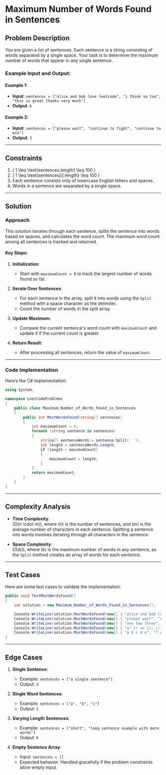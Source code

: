 # Maximum Number of Words Found in Sentences

## Problem Description
You are given a list of sentences. Each sentence is a string consisting of words separated by a single space. Your task is to determine the maximum number of words that appear in any single sentence.

### Example Input and Output:

#### Example 1:
- **Input**: `sentences = ["alice and bob love leetcode", "i think so too", "this is great thanks very much"]`
- **Output**: `6`

#### Example 2:
- **Input**: `sentences = ["please wait", "continue to fight", "continue to win"]`
- **Output**: `3`

---

## Constraints
1. \( 1 \leq \text{sentences.length} \leq 100 \)
2. \( 1 \leq \text{sentences[i].length} \leq 100 \)
3. Each sentence consists only of lowercase English letters and spaces.
4. Words in a sentence are separated by a single space.

---

## Solution

### Approach
This solution iterates through each sentence, splits the sentence into words based on spaces, and calculates the word count. The maximum word count among all sentences is tracked and returned.

#### Key Steps:
1. **Initialization**:
   - Start with `maximumCount = 0` to track the largest number of words found so far.

2. **Iterate Over Sentences**:
   - For each sentence in the array, split it into words using the `Split` method with a space character as the delimiter.
   - Count the number of words in the split array.

3. **Update Maximum**:
   - Compare the current sentence's word count with `maximumCount` and update it if the current count is greater.

4. **Return Result**:
   - After processing all sentences, return the value of `maximumCount`.

---

### Code Implementation
Here’s the C# implementation:

```csharp
using System;

namespace LeetCodeProblems
{
    public class Maximum_Number_of_Words_Found_in_Sentences
    {
        public int MostWordsFound(string[] sentences)
        {
            int maximumCount = 0;
            foreach (string sentence in sentences)
            {
                string[] sentenceWords = sentence.Split(' ');
                int length = sentenceWords.Length;
                if (length > maximumCount)
                {
                    maximumCount = length;
                }
            }
            return maximumCount;
        }
    }
}
```

---

## Complexity Analysis

- **Time Complexity**:  
  \(O(n \cdot m)\), where \(n\) is the number of sentences, and \(m\) is the average number of characters in each sentence. Splitting a sentence into words involves iterating through all characters in the sentence.

- **Space Complexity**:  
  \(O(k)\), where \(k\) is the maximum number of words in any sentence, as the `Split` method creates an array of words for each sentence.

---

## Test Cases
Here are some test cases to validate the implementation:

```csharp
public void TestMostWordsFound()
{
    var solution = new Maximum_Number_of_Words_Found_in_Sentences();

    Console.WriteLine(solution.MostWordsFound(new[] { "alice and bob love leetcode", "i think so too", "this is great thanks very much" }) == 6); // Example 1
    Console.WriteLine(solution.MostWordsFound(new[] { "please wait", "continue to fight", "continue to win" }) == 3); // Example 2
    Console.WriteLine(solution.MostWordsFound(new[] { "one two three", "four five", "six" }) == 3); // Mixed-length sentences
    Console.WriteLine(solution.MostWordsFound(new[] { "a" }) == 1); // Single word
    Console.WriteLine(solution.MostWordsFound(new[] { "a b c d e", "f g", "h" }) == 5); // Different word counts
}
```

---

## Edge Cases
1. **Single Sentence**:
   - Example: `sentences = ["a single sentence"]`
   - Output: `3`

2. **Single Word Sentences**:
   - Example: `sentences = ["a", "b", "c"]`
   - Output: `1`

3. **Varying Length Sentences**:
   - Example: `sentences = ["short", "long sentence example with more words"]`
   - Output: `6`

4. **Empty Sentence Array**:
   - Input: `sentences = []`
   - Expected behavior: Handled gracefully if the problem constraints allow empty input.

